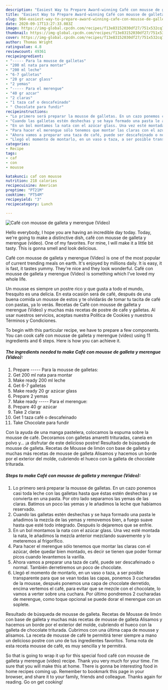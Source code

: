 ```yaml
---
description: "Easiest Way to Prepare Award-winning Café con mousse de galleta y merengue (Vídeo)"
title: "Easiest Way to Prepare Award-winning Café con mousse de galleta y merengue (Vídeo)"
slug: 904-easiest-way-to-prepare-award-winning-cafe-con-mousse-de-galleta-y-merengue-video
date: 2020-09-17T13:27:33.083Z
image: https://img-global.cpcdn.com/recipes/f13e83152030df27/751x532cq70/cafe-con-mousse-de-galleta-y-merengue-video-foto-principal.jpg
thumbnail: https://img-global.cpcdn.com/recipes/f13e83152030df27/751x532cq70/cafe-con-mousse-de-galleta-y-merengue-video-foto-principal.jpg
cover: https://img-global.cpcdn.com/recipes/f13e83152030df27/751x532cq70/cafe-con-mousse-de-galleta-y-merengue-video-foto-principal.jpg
author: Thomas Wright
ratingvalue: 4.8
reviewcount: 49361
recipeingredient:
- "----- Para la mousse de galletas"
- "200 ml nata para montar"
- "200 ml leche"
- "6-7 galletas"
- "20 gr azcar glass"
- "2 yemas"
- "----- Para el merengue"
- "40 gr azcar"
- "2 claras"
- "1 taza caf o descafeinado"
- " Chocolate para fundir"
recipeinstructions:
- "Lo primero será preparar la mousse de galletas. En un cazo ponemos casi toda leche con las galletas hasta que éstas estén deshechas y se convierta en una pasta. Por otro lado separamos las yemas de las claras. Batimos un poco las yemas y le añadimos la leche que habíamos reservado."
- "Cuando las galletas estén deshechas y se haya formado una pasta le añadimos la mezcla de las yemas y removemos bien, a fuego suave hasta que esté todo integrado. Después lo dejaremos que se enfríe."
- "En un bol montamos la nata con el azúcar glass. Una vez esté montada la nata, le añadimos la mezcla anterior mezclando suavemente y lo meteremos al frigorífico."
- "Para hacer el merengue sólo tenemos que montar las claras con el azúcar, debe quedar bien montado, es decir se tienen que poder formar picos cuando levantemos la varilla."
- "Ahora vamos a preparar una taza de café, puede ser descafeinado o normal. También derretiremos un poco de chocolate."
- "Llegó el momento de montarlo, en un vaso o taza, a ser posible transparente para que se vean todas las capas, ponemos 3 cucharadas de la mousse, después ponemos una capa de chocolate derretido, encima vertemos el café, para evitar que se mezcle con el chocolate, lo vamos a verter sobre una cuchara. Por último pondremos 2 cucharadas de merengue, como toque opcional se puede dorar el merengue con un soplete."
categories:
- Recipe
tags:
- caf
- con
- mousse

katakunci: caf con mousse 
nutrition: 218 calories
recipecuisine: American
preptime: "PT21M"
cooktime: "PT54M"
recipeyield: "3"
recipecategory: Lunch

---
```



![Café con mousse de galleta y merengue (Vídeo)](https://img-global.cpcdn.com/recipes/f13e83152030df27/751x532cq70/cafe-con-mousse-de-galleta-y-merengue-video-foto-principal.jpg)

Hello everybody, I hope you are having an incredible day today. Today, we're going to make a distinctive dish, café con mousse de galleta y merengue (vídeo). One of my favorites. For mine, I will make it a little bit tasty. This is gonna smell and look delicious.

Café con mousse de galleta y merengue (Vídeo) is one of the most popular of current trending meals on earth. It's enjoyed by millions daily. It is easy, it is fast, it tastes yummy. They're nice and they look wonderful. Café con mousse de galleta y merengue (Vídeo) is something which I've loved my whole life.

Un mousse es siempre un postre rico y que gusta a todo el mundo, fresquito es una delicia. En esta ocasión será de café, después de una buena comida un mousse de estos y te olvidarás de tomar tu tacita de café con pastas, ya lo verás. Recetas de Café con mousse de galleta y merengue (Vídeo) y muchas más recetas de postre de cafe y galletas. Al usar nuestros servicios, aceptas nuestra Política de Cookies y nuestros Términos y Condiciones.


To begin with this particular recipe, we have to prepare a few components. You can cook café con mousse de galleta y merengue (vídeo) using 11 ingredients and 6 steps. Here is how you can achieve it.

<!--inarticleads1-->

##### The ingredients needed to make Café con mousse de galleta y merengue (Vídeo):

1. Prepare ----- Para la mousse de galletas:
1. Get 200 ml nata para montar
1. Make ready 200 ml leche
1. Get 6-7 galletas
1. Make ready 20 gr azúcar glass
1. Prepare 2 yemas
1. Make ready ----- Para el merengue:
1. Prepare 40 gr azúcar
1. Take 2 claras
1. Get 1 taza café o descafeinado
1. Take  Chocolate para fundir


Con la ayuda de una manga pastelera, colocamos la espuma sobre la mousse de café. Decoramos con galletas amaretti trituradas, canela en polvo y… ¡a disfrutar de este delicioso postre! Resultado de búsqueda de mousse de galleta. Recetas de Mousse de limón con base de galleta y muchas más recetas de mousse de galleta Alisamos y hacemos un borde por el exterior del molde, cubriendo el hueco con la galleta de chocolate triturada. 

<!--inarticleads2-->

##### Steps to make Café con mousse de galleta y merengue (Vídeo):

1. Lo primero será preparar la mousse de galletas. En un cazo ponemos casi toda leche con las galletas hasta que éstas estén deshechas y se convierta en una pasta. Por otro lado separamos las yemas de las claras. Batimos un poco las yemas y le añadimos la leche que habíamos reservado.
1. Cuando las galletas estén deshechas y se haya formado una pasta le añadimos la mezcla de las yemas y removemos bien, a fuego suave hasta que esté todo integrado. Después lo dejaremos que se enfríe.
1. En un bol montamos la nata con el azúcar glass. Una vez esté montada la nata, le añadimos la mezcla anterior mezclando suavemente y lo meteremos al frigorífico.
1. Para hacer el merengue sólo tenemos que montar las claras con el azúcar, debe quedar bien montado, es decir se tienen que poder formar picos cuando levantemos la varilla.
1. Ahora vamos a preparar una taza de café, puede ser descafeinado o normal. También derretiremos un poco de chocolate.
1. Llegó el momento de montarlo, en un vaso o taza, a ser posible transparente para que se vean todas las capas, ponemos 3 cucharadas de la mousse, después ponemos una capa de chocolate derretido, encima vertemos el café, para evitar que se mezcle con el chocolate, lo vamos a verter sobre una cuchara. Por último pondremos 2 cucharadas de merengue, como toque opcional se puede dorar el merengue con un soplete.


Resultado de búsqueda de mousse de galleta. Recetas de Mousse de limón con base de galleta y muchas más recetas de mousse de galleta Alisamos y hacemos un borde por el exterior del molde, cubriendo el hueco con la galleta de chocolate triturada. Cubrimos con una última capa de mousse y alisamos. La receta de mousse de café te permitirá tener siempre a mano un delicioso postre con uno de tus ingredientes favoritos. Toma nota de esta receta mousse de café, es muy sencilla y te permitirá. 

So that is going to wrap it up for this special food café con mousse de galleta y merengue (vídeo) recipe. Thank you very much for your time. I'm sure that you will make this at home. There is gonna be interesting food in home recipes coming up. Remember to bookmark this page in your browser, and share it to your family, friends and colleague. Thanks again for reading. Go on get cooking!
